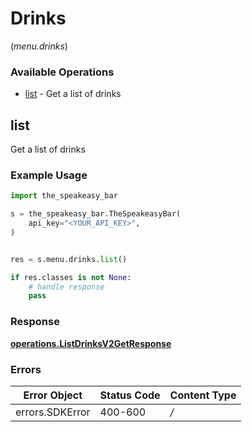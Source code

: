 # Drinks
(*menu.drinks*)

### Available Operations

* [list](#list) - Get a list of drinks

## list

Get a list of drinks

### Example Usage

```python
import the_speakeasy_bar

s = the_speakeasy_bar.TheSpeakeasyBar(
    api_key="<YOUR_API_KEY>",
)


res = s.menu.drinks.list()

if res.classes is not None:
    # handle response
    pass
```


### Response

**[operations.ListDrinksV2GetResponse](../../models/operations/listdrinksv2getresponse.md)**
### Errors

| Error Object    | Status Code     | Content Type    |
| --------------- | --------------- | --------------- |
| errors.SDKError | 400-600         | */*             |

